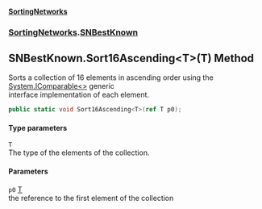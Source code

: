 #### [SortingNetworks](./index.md 'index')
### [SortingNetworks](./SortingNetworks.md 'SortingNetworks').[SNBestKnown](./SortingNetworks-SNBestKnown.md 'SortingNetworks.SNBestKnown')
## SNBestKnown.Sort16Ascending&lt;T&gt;(T) Method
Sorts a collection of 16 elements in ascending order using the [System.IComparable&lt;&gt;](https://docs.microsoft.com/en-us/dotnet/api/System.IComparable-1 'System.IComparable`1') generic  
interface implementation of each element.  
```csharp
public static void Sort16Ascending<T>(ref T p0);
```
#### Type parameters
<a name='SortingNetworks-SNBestKnown-Sort16Ascending-T-(T)-T'></a>
`T`  
The type of the elements of the collection.  
  
#### Parameters
<a name='SortingNetworks-SNBestKnown-Sort16Ascending-T-(T)-p0'></a>
`p0` [T](#SortingNetworks-SNBestKnown-Sort16Ascending-T-(T)-T 'SortingNetworks.SNBestKnown.Sort16Ascending&lt;T&gt;(T).T')  
the reference to the first element of the collection  
  

